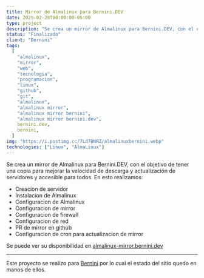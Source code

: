 ```yaml
---
title: Mirror de Almalinux para Bernini.DEV
date: 2025-02-28T00:00:00-05:00
type: project
description: "Se crea un mirror de Almalinux para Bernini.DEV, con el objetivo de tener una copia para mejorar la velocidad de descarga y actualización de servidores y accesible para todos."
status: "Finalizado"
client: "Bernini"
tags:
  [
    "almalinux",
    "mirror",
    "web",
    "tecnologia",
    "programacion",
    "linux",
    "github",
    "git",
    "almalinux",
    "almalinux mirror",
    "almalinux mirror bernini",
    "almalinux mirror bernini.dev",
    bernini.dev,
    bernini,
  ]
img: "https://i.postimg.cc/7Ld7BNRZ/almalinuxbernini.webp"
technologies: ["Linux", "AlmaLinux"]
---
```


Se crea un mirror de Almalinux para Bernini.DEV, con el objetivo de tener una copia para mejorar la velocidad de descarga y actualización de servidores y accesible para todos. En esto realizamos:

- Creacion de servidor
- Instalacion de Almalinux
- Configuracion de Almalinux
- Configuracion de mirror
- Configuracion de firewall
- Configuracion de red
- PR de mirror en github
- Configuracion de cron para actualizacion de mirror

Se puede ver su disponibilidad en [almalinux-mirror.bernini.dev](https://almalinux-mirror.bernini.dev/)

---

Este proyecto se realizo para [Bernini](https://bernini.dev/) por lo cual el estado del sitio quedo en manos de ellos.
